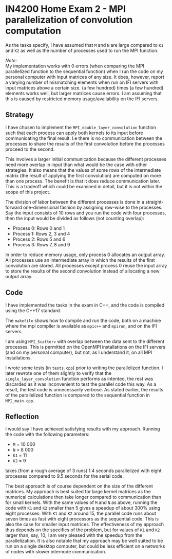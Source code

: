 # IN4200 Home Exam 2 - MPI parallelization of convolution computation

As the tasks specify, I have assumed that `M` and `N` are large compared to
`K1` and `K2` as well as the number of processes used to run the MPI function.

*Note:*<br>
My implementation works with 0 errors (when comparing the MPI parallelized
function to the sequential function) when I run the code on my personal
computer with input matrices of any size. It does, however, report a varying
number of mismatching elements when run on IFI servers with input matrices
above a certain size. (a few hundred) times (a few hundred) elements works
well, but larger matrices cause errors. I am assuming that this is caused by
restricted memory usage/availability on the IFI servers.



## Strategy

I have chosen to implement the `MPI_double_layer_convolution` function such
that each process can apply both kernels to its input before communicating the
final result. I.e there is no communication between the processes to share the
results of the first convolution before the processes proceed to the second.

This involves a larger initial communication because the different processes
need more overlap in input than what would be the case with other strategies.
It also means that the values of some rows of the intermediate matrix (the
result of applying the first convolution) are computed on more than one
process. The benefit is that it does reduce communication later. This is a
tradeoff which could be examined in detail, but it is not within the scope of
this project.

The division of labor between the different processes is done in a
straight-forward one-dimensional fashion by assigning row-wise to the
processes. Say the input consists of 10 rows and you run the code with four
processes, then the input would be divided as follows (not counting overlap):
- Process 0: Rows 0 and 1
- Process 1: Rows 2, 3 and 4
- Process 2: Rows 5 and 6
- Process 3: Rows 7, 8 and 9

In order to reduce memory usage, only process 0 allocates an output array. All
processes use an intermediate array in which the results of the first
convolution are stored. All processes except process 0 reuse the input array to
store the results of the second convolution instead of allocating a new output
array.



## Code

I have implemented the tasks in the exam in C++, and the code is compiled using
the C++17 standard.

The `makefile` shows how to compile and run the code, both on a machine where
the mpi compiler is available as `mpic++` and `mpirun`, and on the IFI servers.

I am using `MPI_Scatterv` with overlap between the data sent to the different
processes. This is permitted on the OpenMPI installations on the IFI servers
(and on my personal computer), but not, as I understand it, on all MPI
installations.

I wrote some tests (in `tests.cpp`) prior to writing the parallelized function.
I later rewrote one of them slightly to verify that the
`single_layer_convolution` function performs as intented, the rest was
discarded as it was inconvenient to test the parallel code this way. As a
result, the test code is unnecessarily verbose. As stated earlier, the results
of the parallelized function is compared to the sequential function in
`MPI_main.cpp`.



## Reflection

I would say I have achieved satisfying results with my approach. Running the
code with the following parameters:
- `M` = 10 000
- `N` = 8 000
- `K1` = 11
- `K2` = 9

takes (from a rough average of 3 runs) 1.4 seconds parallelized with eight
processes compared to 9.5 seconds for the serial code.

The best approach is of course dependent on the size of the different matrices.
My approach is best suited for large kernel matrices as the numerical
calculations then take longer compared to communication than for small kernels.
With the same values of `M` and `N` as above, running the code with `K1` and
`K2` smaller than 5 gives a speedup of about 300% using eight processes. With
`K1` and `K2` around 15, the parallel code runs about seven times as fast with
eight processors as the sequential code. This is also the case for smaller
input matrices. The effectiveness of my approach thus depends on the specifics
of the problem, but for values of `K1` and `K2` larger than, say, 10, I am very
pleased with the speedup from the parallelization. It is also notable that my
approach may be well suited to be run on a single desktop computer, but could
be less efficient on a networks of nodes with slower internode communication.
